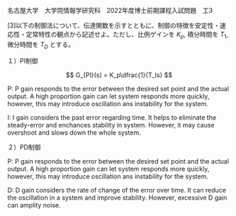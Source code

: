 名古屋大学　大学院情報学研究科　2022年度博士前期課程入試問題　工3

\[3]以下の制御法について、伝達関数を示すとともに、制御の特徴を安定性・速応性・定常特性の観点から記述せよ。ただし、比例ゲインを $K_p$, 積分時間を $T_1$, 微分時間を $T_D$ とする。

１）PI制御

$$
    G_{PI}(s) = K_p\dfrac{1}{T_Is}
$$

P: P gain responds to the error between the desired set point and the actual output. A high proportion gain can let system responds more quickly, however, this may introduce oscillation ans instability for the system. 

I: I gain considers the past error regarding time. It helps to eliminate the steady-error and enchances stability in system. However, it may cause overshoot and slows down the whole system. 

２）PD制御

P: P gain responds to the error between the desired set point and the actual output. A high proportion gain can let system responds more quickly, however, this may introduce oscillation ans instability for the system. 

D: D gain considers the rate of change of the error over time. It can reduce the oscillation in a system and improve stability. However, excessive D gain can amplity noise.